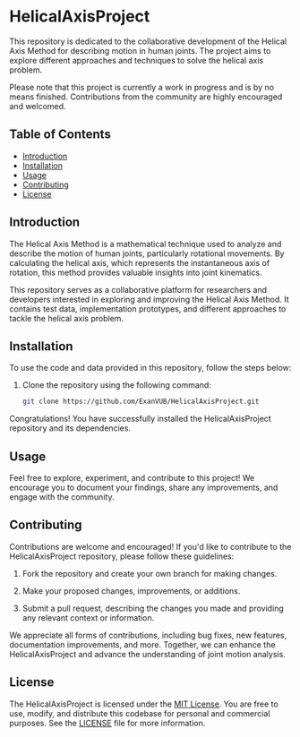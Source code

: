 # HelicalAxisProject

This repository is dedicated to the collaborative development of the Helical Axis Method for describing motion in human joints. The project aims to explore different approaches and techniques to solve the helical axis problem.

Please note that this project is currently a work in progress and is by no means finished. Contributions from the community are highly encouraged and welcomed.

## Table of Contents

- [Introduction](#introduction)
- [Installation](#installation)
- [Usage](#usage)
- [Contributing](#contributing)
- [License](#license)

## Introduction

The Helical Axis Method is a mathematical technique used to analyze and describe the motion of human joints, particularly rotational movements. By calculating the helical axis, which represents the instantaneous axis of rotation, this method provides valuable insights into joint kinematics.

This repository serves as a collaborative platform for researchers and developers interested in exploring and improving the Helical Axis Method. It contains test data, implementation prototypes, and different approaches to tackle the helical axis problem.

## Installation

To use the code and data provided in this repository, follow the steps below:

1. Clone the repository using the following command:

   ```bash
   git clone https://github.com/ExanVUB/HelicalAxisProject.git
   ```

Congratulations! You have successfully installed the HelicalAxisProject repository and its dependencies.

## Usage

Feel free to explore, experiment, and contribute to this project! We encourage you to document your findings, share any improvements, and engage with the community.

## Contributing

Contributions are welcome and encouraged! If you'd like to contribute to the HelicalAxisProject repository, please follow these guidelines:

1. Fork the repository and create your own branch for making changes.

2. Make your proposed changes, improvements, or additions.

3. Submit a pull request, describing the changes you made and providing any relevant context or information.

We appreciate all forms of contributions, including bug fixes, new features, documentation improvements, and more. Together, we can enhance the HelicalAxisProject and advance the understanding of joint motion analysis.

## License

The HelicalAxisProject is licensed under the [MIT License](LICENSE). You are free to use, modify, and distribute this codebase for personal and commercial purposes. See the [LICENSE](LICENSE) file for more information.
